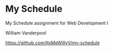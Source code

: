 # My Schedule
My Schedule assignment for Web Development I

William Vanderpool

https://github.com/ItsMeWillyV/my-schedule